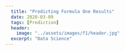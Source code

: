 ```yaml
---
  title: "Predicting Formula One Results"
  date: 2020-03-09
  tags: [Prediction]
  header:
    image: "../assets/images/f1/header.jpg"
  excerpt: "Data Science"
---
```

